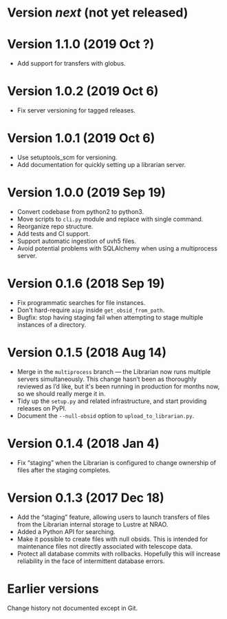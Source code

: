 # Version *next* (not yet released)


# Version 1.1.0 (2019 Oct ?)
- Add support for transfers with globus.


# Version 1.0.2 (2019 Oct 6)

- Fix server versioning for tagged releases.


# Version 1.0.1 (2019 Oct 6)

- Use setuptools_scm for versioning.
- Add documentation for quickly setting up a librarian server.


# Version 1.0.0 (2019 Sep 19)

- Convert codebase from python2 to python3.
- Move scripts to `cli.py` module and replace with single command.
- Reorganize repo structure.
- Add tests and CI support.
- Support automatic ingestion of uvh5 files.
- Avoid potential problems with SQLAlchemy when using a multiprocess
  server.


# Version 0.1.6 (2018 Sep 19)

- Fix programmatic searches for file instances.
- Don't hard-require `aipy` inside `get_obsid_from_path`.
- Bugfix: stop having staging fail when attempting to stage multiple
  instances of a directory.


# Version 0.1.5 (2018 Aug 14)

- Merge in the `multiprocess` branch — the Librarian now runs multiple
  servers simultaneously. This change hasn’t been as thoroughly reviewed
  as I’d like, but it's been running in production for months now, so
  we should really merge it in.
- Tidy up the `setup.py` and related infrastructure, and start providing
  releases on PyPI.
- Document the `--null-obsid` option to `upload_to_librarian.py`.


# Version 0.1.4 (2018 Jan 4)

- Fix “staging” when the Librarian is configured to change ownership of
  files after the staging completes.


# Version 0.1.3 (2017 Dec 18)

- Add the “staging” feature, allowing users to launch transfers of files
  from the Librarian internal storage to Lustre at NRAO.
- Added a Python API for searching.
- Make it possible to create files with null obsids. This is intended for
  maintenance files not directly associated with telescope data.
- Protect all database commits with rollbacks. Hopefully this will increase
  reliability in the face of intermittent database errors.


# Earlier versions

Change history not documented except in Git.
